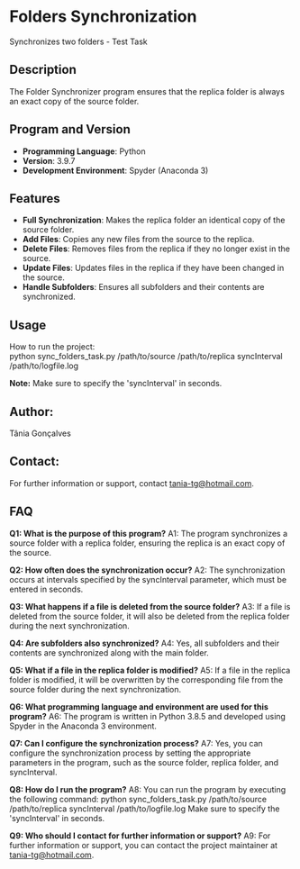 # Folders Synchronization
Synchronizes two folders - Test Task

## Description
The Folder Synchronizer program ensures that the replica folder is always an exact copy of the source folder.

## Program and Version
- **Programming Language**: Python
- **Version**: 3.9.7
- **Development Environment**: Spyder (Anaconda 3)

## Features
- **Full Synchronization**: Makes the replica folder an identical copy of the source folder.
- **Add Files**: Copies any new files from the source to the replica.
- **Delete Files**: Removes files from the replica if they no longer exist in the source.
- **Update Files**: Updates files in the replica if they have been changed in the source.
- **Handle Subfolders**: Ensures all subfolders and their contents are synchronized.

## Usage
How to run the project:  
  python sync_folders_task.py /path/to/source /path/to/replica syncInterval /path/to/logfile.log
  
  **Note:** Make sure to specify the 'syncInterval' in seconds.

## Author:
Tânia Gonçalves

## Contact:
For further information or support, contact tania-tg@hotmail.com.

## FAQ
**Q1: What is the purpose of this program?**
A1: The program synchronizes a source folder with a replica folder, ensuring the replica is an exact copy of the source.

**Q2: How often does the synchronization occur?**
A2: The synchronization occurs at intervals specified by the syncInterval parameter, which must be entered in seconds.

**Q3: What happens if a file is deleted from the source folder?**
A3: If a file is deleted from the source folder, it will also be deleted from the replica folder during the next synchronization.

**Q4: Are subfolders also synchronized?**
A4: Yes, all subfolders and their contents are synchronized along with the main folder.

**Q5: What if a file in the replica folder is modified?**
A5: If a file in the replica folder is modified, it will be overwritten by the corresponding file from the source folder during the next synchronization.

**Q6: What programming language and environment are used for this program?**
A6: The program is written in Python 3.8.5 and developed using Spyder in the Anaconda 3 environment.

**Q7: Can I configure the synchronization process?**
A7: Yes, you can configure the synchronization process by setting the appropriate parameters in the program, such as the source folder, replica folder, and syncInterval.

**Q8: How do I run the program?**
A8: You can run the program by executing the following command:
python sync_folders_task.py /path/to/source /path/to/replica syncInterval /path/to/logfile.log
Make sure to specify the 'syncInterval' in seconds.

**Q9: Who should I contact for further information or support?**
A9: For further information or support, you can contact the project maintainer at tania-tg@hotmail.com.
